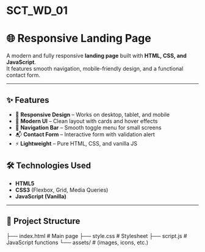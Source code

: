 # SCT_WD_01
# 🌐 Responsive Landing Page  

A modern and fully responsive **landing page** built with **HTML, CSS, and JavaScript**.  
It features smooth navigation, mobile-friendly design, and a functional contact form.  

---

## ✨ Features  
- 📱 **Responsive Design** – Works on desktop, tablet, and mobile  
- 🎨 **Modern UI** – Clean layout with cards and hover effects  
- 📑 **Navigation Bar** – Smooth toggle menu for small screens  
- 📬 **Contact Form** – Interactive form with validation alert  
- ⚡ **Lightweight** – Pure HTML, CSS, and vanilla JS  

## 🛠️ Technologies Used  
- **HTML5**  
- **CSS3** (Flexbox, Grid, Media Queries)  
- **JavaScript (Vanilla)**  

---

## 📂 Project Structure  
├── index.html # Main page
├── style.css # Stylesheet
├── script.js # JavaScript functions
└── assets/ # (images, icons, etc.)


